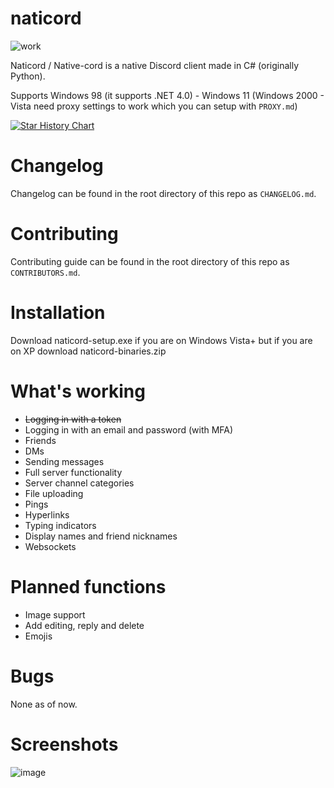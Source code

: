 # naticord
![work](https://img.shields.io/badge/work-in%20progress-green?style=plastic)

Naticord / Native-cord is a native Discord client made in C# (originally Python).

Supports Windows 98 (it supports .NET 4.0) - Windows 11 (Windows 2000 - Vista need proxy settings to work which you can setup with `PROXY.md`)

<a href="https://star-history.com/#n1d3v/naticord&Date">
 <picture>
   <source media="(prefers-color-scheme: dark)" srcset="https://api.star-history.com/svg?repos=n1d3v/naticord&type=Date&theme=dark" />
   <source media="(prefers-color-scheme: light)" srcset="https://api.star-history.com/svg?repos=n1d3v/naticord&type=Date" />
   <img alt="Star History Chart" src="https://api.star-history.com/svg?repos=n1d3v/naticord&type=Date" />
 </picture>
</a>

# Changelog
Changelog can be found in the root directory of this repo as `CHANGELOG.md`.

# Contributing
Contributing guide can be found in the root directory of this repo as `CONTRIBUTORS.md`.

# Installation
Download naticord-setup.exe if you are on Windows Vista+ but if you are on XP download naticord-binaries.zip

# What's working
- ~~Logging in with a token~~
- Logging in with an email and password (with MFA)
- Friends
- DMs
- Sending messages
- Full server functionality
- Server channel categories
- File uploading
- Pings
- Hyperlinks
- Typing indicators
- Display names and friend nicknames
- Websockets
# Planned functions
- Image support
- Add editing, reply and delete
- Emojis
# Bugs
None as of now.
# Screenshots
![image](https://github.com/n1d3v/naticord/assets/135556230/0cbb0798-409a-4c60-98d7-b6b4d97782c0)




